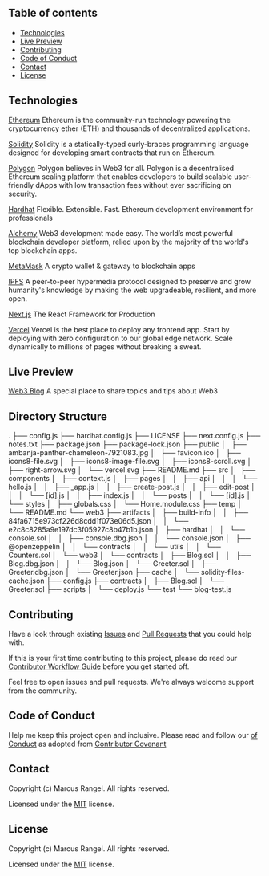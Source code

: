








## Table of contents

- [Technologies](#technologies)
- [Live Preview](#live-preview)
- [Contributing](#contributing)
- [Code of Conduct](#code-of-conduct)
- [Contact](#contact)
- [License](#license)


## Technologies

[Ethereum](https://ethereum.org/en/) Ethereum is the community-run technology powering the cryptocurrency ether (ETH) and thousands of decentralized applications.


[Solidity](https://soliditylang.org/) Solidity is a statically-typed curly-braces programming language designed for developing smart contracts that run on Ethereum.


[Polygon](https://polygon.technology/) Polygon believes in Web3 for all. Polygon is a decentralised Ethereum scaling platform that enables developers to build scalable user-friendly dApps with low transaction fees without ever sacrificing on security.


[Hardhat](https://hardhat.org/) Flexible. Extensible. Fast. Ethereum development environment for professionals


[Alchemy](https://www.alchemy.com/) Web3 development made easy. The world’s most powerful blockchain developer platform, relied upon by the majority of the world's top blockchain apps.


[MetaMask](https://metamask.io/) A crypto wallet & gateway to blockchain apps


[IPFS](https://ipfs.io/) A peer-to-peer hypermedia protocol designed to preserve and grow humanity's knowledge by making the web upgradeable, resilient, and more open.


[Next.js](https://nextjs.org/) The React Framework for Production


[Vercel](https://vercel.com/) Vercel is the best place to deploy any frontend app. Start by deploying with zero configuration to our global edge network. Scale dynamically to millions of pages without breaking a sweat.



## Live Preview

[Web3 Blog](https://full-stack-web3-blog.vercel.app/)
A special place to share topics and tips about Web3



## Directory Structure


.
├── config.js
├── hardhat.config.js
├── LICENSE
├── next.config.js
├── notes.txt
├── package.json
├── package-lock.json
├── public
│   ├── ambanja-panther-chameleon-7921083.jpg
│   ├── favicon.ico
│   ├── icons8-file.svg
│   ├── icons8-image-file.svg
│   ├── icons8-scroll.svg
│   ├── right-arrow.svg
│   └── vercel.svg
├── README.md
├── src
│   ├── components
│   ├── context.js
│   ├── pages
│   │   ├── api
│   │   │   └── hello.js
│   │   ├── _app.js
│   │   ├── create-post.js
│   │   ├── edit-post
│   │   │   └── [id].js
│   │   ├── index.js
│   │   └── posts
│   │       └── [id].js
│   └── styles
│       ├── globals.css
│       └── Home.module.css
├── temp
│   └── README.md
└── web3
    ├── artifacts
    │   ├── build-info
    │   │   ├── 84fa6715e973cf226d8cdd1f073e06d5.json
    │   │   └── e2c8c8285a9e197dc3f05927c8b47b1b.json
    │   ├── hardhat
    │   │   └── console.sol
    │   │       ├── console.dbg.json
    │   │       └── console.json
    │   ├── @openzeppelin
    │   │   └── contracts
    │   │       └── utils
    │   │           └── Counters.sol
    │   └── web3
    │       └── contracts
    │           ├── Blog.sol
    │           │   ├── Blog.dbg.json
    │           │   └── Blog.json
    │           └── Greeter.sol
    │               ├── Greeter.dbg.json
    │               └── Greeter.json
    ├── cache
    │   └── solidity-files-cache.json
    ├── config.js
    ├── contracts
    │   ├── Blog.sol
    │   └── Greeter.sol
    ├── scripts
    │   └── deploy.js
    └── test
        └── blog-test.js    





## Contributing

Have a look through existing [Issues](https://github.com/marcusvbrangel/full-stack-web3-blog/issues) and [Pull Requests](https://github.com/marcusvbrangel/full-stack-web3-blog/pulls) that you could help with.

If this is your first time contributing to this project, please do read our [Contributor Workflow Guide](https://github.com/the-guild-org/Stack/blob/master/CONTRIBUTING.md) before you get started off.

Feel free to open issues and pull requests. We're always welcome support from the community.


## Code of Conduct

Help me keep this project open and inclusive. Please read and follow our [
of Conduct](https://github.com/the-guild-org/Stack/blob/master/CODE_OF_CONDUCT.md) as adopted from [Contributor Covenant](https://www.contributor-covenant.org/)



## Contact

Copyright (c) Marcus Rangel. All rights reserved.

Licensed under the [MIT](LICENSE.md) license.


## License

Copyright (c) Marcus Rangel. All rights reserved.

Licensed under the [MIT](LICENSE.md) license.


